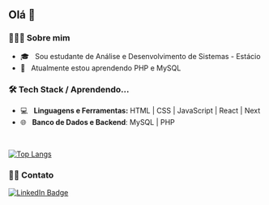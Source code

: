 
        
<h2>Olá 👋</h2>

<h3> 👨🏻‍💻 Sobre mim </h3>

- 🎓 &nbsp; Sou estudante de Análise e Desenvolvimento de Sistemas - Estácio
- 🔭 &nbsp; Atualmente estou aprendendo PHP e MySQL

<h3>🛠 Tech Stack / Aprendendo...</h3>

- 💻 &nbsp; **Linguagens e Ferramentas:** HTML | CSS | JavaScript | React | Next
- 🌐 &nbsp; **Banco de Dados e Backend**: MySQL | PHP

<br>

[![Top Langs](https://github-readme-stats.vercel.app/api/top-langs/?username=rafaelabou1999&layout=compact&text_color=daf7dc&bg_color=151515)](https://github.com/rafaelabou1999/github-readme-stats)

<h3> 🤝🏻 Contato </h3>

 <a href="https://www.linkedin.com/in/rafaela-bourdette/">
    <img src="https://img.shields.io/badge/LinkedIn-blue?style=for-the-badge&logo=linkedin&logoColor=white" alt="LinkedIn Badge"/>
  </a>
